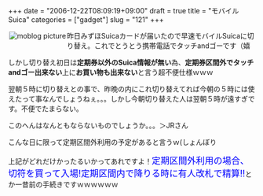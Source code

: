 +++
date = "2006-12-22T08:09:19+09:00"
draft = true
title = "モバイルSuica"
categories = ["gadget"]
slug = "121"
+++

<a rel="lightbox" href="https://keruru.net/images/458b141ef0738-img019.jpg"><img vspace="2" hspace="2" border="0" align="left" title="moblogPicture" alt="moblog picture" src="https://keruru.net/images/458b141ef0738-thumb_img019.jpg" /></a>
<!-- bodytext -->

昨日みずほSuicaカードが届いたので早速モバイルSuicaに切り替え。これでとうとう携帯電話でタッチandゴーです（嬉

しかし切り替え初日は<strong>定期券以外のSuica情報が無い</strong>為、<strong>定期券区間外でタッチandゴー出来ない</strong>上に<strong>お買い物も出来ない</strong>と言う超不便仕様ｗｗｗ

翌朝５時に切り替えとの事で、昨晩の内にこれ切り替えてれば今朝の５時には使えたって事なんでしょうねぇ。。。しかし今朝切り替えた人は翌朝５時が遠すぎです。不便でたまらない。

このへんはなんともならないものでしょうか。。。＞JRさん

こんな日に限って定期区間外利用の予定があると言うｗ(しょんぼり

上記がどれだけかったるいかってあれですよ！<font size="+1" color="blue">定期区間外利用の場合、切符を買って入場!定期区間内で降りる時に有人改札で精算!!</font>とか一昔前の手続きですｗｗｗｗｗｗ

<!-- bodytext end -->
